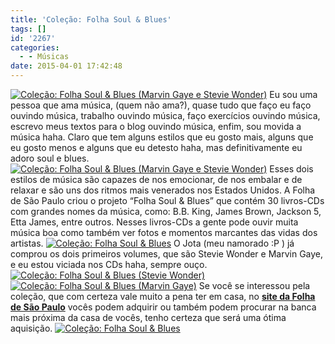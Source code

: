 ```yaml
---
title: 'Coleção: Folha Soul & Blues'
tags: []
id: '2267'
categories:
  - - Músicas
date: 2015-04-01 17:42:48
---
```


[![Coleção: Folha Soul & Blues (Marvin Gaye e Stevie Wonder)](http://natalia.blog.br/wp-content/uploads/2015/03/DSCN0306.jpg)](http://natalia.blog.br/wp-content/uploads/2015/03/DSCN0306.jpg) Eu sou uma pessoa que ama música, (quem não ama?), quase tudo que faço eu faço ouvindo música, trabalho ouvindo música, faço exercícios ouvindo música, escrevo meus textos para o blog ouvindo música, enfim, sou movida a música haha. Claro que tem alguns estilos que eu gosto mais, alguns que eu gosto menos e alguns que eu detesto haha, mas definitivamente eu adoro soul e blues. [![Coleção: Folha Soul & Blues (Marvin Gaye e Stevie Wonder)](http://natalia.blog.br/wp-content/uploads/2015/03/DSCN0304.jpg)](http://natalia.blog.br/wp-content/uploads/2015/03/DSCN0304.jpg) Esses dois estilos de música são capazes de nos emocionar, de nos embalar e de relaxar e são uns dos ritmos mais venerados nos Estados Unidos. A Folha de São Paulo criou o projeto “Folha Soul & Blues” que contém 30 livros-CDs com grandes nomes da música, como: B.B. King, James Brown, Jackson 5, Etta James, entre outros. Nesses livros-CDs a gente pode ouvir muita música boa como também ver fotos e momentos marcantes das vidas dos artistas. [![Coleção: Folha Soul & Blues ](http://natalia.blog.br/wp-content/uploads/2015/03/DSCN0303.jpg)](http://natalia.blog.br/wp-content/uploads/2015/03/DSCN0303.jpg) O Jota (meu namorado :P ) já comprou os dois primeiros volumes, que são Stevie Wonder e Marvin Gaye, e eu estou viciada nos CDs haha, sempre ouço. [![Coleção: Folha Soul & Blues (Stevie Wonder)](http://natalia.blog.br/wp-content/uploads/2015/03/DSCN0301.jpg)](http://natalia.blog.br/wp-content/uploads/2015/03/DSCN0301.jpg) [![Coleção: Folha Soul & Blues  (Marvin Gaye)](http://natalia.blog.br/wp-content/uploads/2015/03/DSCN0302.jpg)](http://natalia.blog.br/wp-content/uploads/2015/03/DSCN0302.jpg) Se você se interessou pela coleção, que com certeza vale muito a pena ter em casa, no **[site da Folha de São Paulo](http://souleblues.folha.com.br/?gclid=Cj0KEQjwi-moBRDL4Omf9d_LndMBEiQAQtFf89easE2SXBmr3FxpWbjjhu9I9ECn0SfVbC4qVenUS90aAjP68P8HAQ "site da folha de são paulo")** vocês podem adquirir ou também podem procurar na banca mais próxima da casa de vocês, tenho certeza que será uma ótima aquisição. [![Coleção: Folha Soul & Blues](http://natalia.blog.br/wp-content/uploads/2015/04/DSCN0305.jpg)](http://natalia.blog.br/wp-content/uploads/2015/04/DSCN0305.jpg)